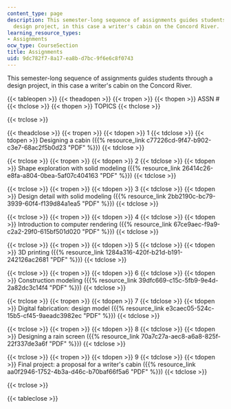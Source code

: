 ```yaml
---
content_type: page
description: This semester-long sequence of assignments guides students through a
  design project, in this case a writer's cabin on the Concord River.
learning_resource_types:
- Assignments
ocw_type: CourseSection
title: Assignments
uid: 9dc782f7-8a17-ea8b-d7bc-9f6e6c8f0743
---
```


This semester-long sequence of assignments guides students through a design project, in this case a writer's cabin on the Concord River.

{{< tableopen >}}
{{< theadopen >}}
{{< tropen >}}
{{< thopen >}}
ASSN #
{{< thclose >}}
{{< thopen >}}
TOPICS
{{< thclose >}}

{{< trclose >}}

{{< theadclose >}}
{{< tropen >}}
{{< tdopen >}}
1
{{< tdclose >}}
{{< tdopen >}}
Designing a cabin ({{% resource_link c77226cd-9f47-b902-c3e7-68ac2f5b0d23 "PDF" %}})
{{< tdclose >}}

{{< trclose >}}
{{< tropen >}}
{{< tdopen >}}
2
{{< tdclose >}}
{{< tdopen >}}
Shape exploration with solid modeling ({{% resource_link 26414c26-e8fa-a804-0bea-5af07c404163 "PDF" %}})
{{< tdclose >}}

{{< trclose >}}
{{< tropen >}}
{{< tdopen >}}
3
{{< tdclose >}}
{{< tdopen >}}
Design detail with solid modeling ({{% resource_link 2bb2190c-bc79-3939-60f4-f139d84a1ea5 "PDF" %}})
{{< tdclose >}}

{{< trclose >}}
{{< tropen >}}
{{< tdopen >}}
4
{{< tdclose >}}
{{< tdopen >}}
Introduction to computer rendering ({{% resource_link 67ce9aec-f9a9-c2a2-29f0-615bf501d020 "PDF" %}})
{{< tdclose >}}

{{< trclose >}}
{{< tropen >}}
{{< tdopen >}}
5
{{< tdclose >}}
{{< tdopen >}}
3D printing ({{% resource_link 1284a316-420f-b21d-b191-242126ac2681 "PDF" %}})
{{< tdclose >}}

{{< trclose >}}
{{< tropen >}}
{{< tdopen >}}
6
{{< tdclose >}}
{{< tdopen >}}
Construction modeling ({{% resource_link 39dfc669-c15c-5fb9-9e4d-2a82dc3c14f4 "PDF" %}})
{{< tdclose >}}

{{< trclose >}}
{{< tropen >}}
{{< tdopen >}}
7
{{< tdclose >}}
{{< tdopen >}}
Digital fabrication: design model ({{% resource_link e3caec05-524c-15b5-cf45-9aeadc3982ec "PDF" %}})
{{< tdclose >}}

{{< trclose >}}
{{< tropen >}}
{{< tdopen >}}
8
{{< tdclose >}}
{{< tdopen >}}
Designing a rain screen ({{% resource_link 70a7c27a-aec8-a6a8-825f-22f337de3a6f "PDF" %}})
{{< tdclose >}}

{{< trclose >}}
{{< tropen >}}
{{< tdopen >}}
9
{{< tdclose >}}
{{< tdopen >}}
Final project: a proposal for a writer's cabin ({{% resource_link aa0f2946-1752-4b3a-d46c-b70baf66f5a6 "PDF" %}})
{{< tdclose >}}

{{< trclose >}}

{{< tableclose >}}